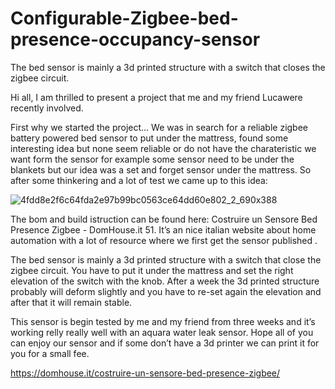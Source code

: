 # Configurable-Zigbee-bed-presence-occupancy-sensor
The bed sensor is mainly a 3d printed structure with a switch that closes the zigbee circuit.

Hi all, I am thrilled to present a project that me and my friend Lucawere recently involved.

First why we started the project…
We was in search for a reliable zigbee battery powered bed sensor to put under the mattress, found some interesting idea but none seem reliable or do not have the charateristic we want form the sensor for example some sensor need to be under the blankets but our idea was a set and forget sensor under the mattress.
So after some thinkering and a lot of test we came up to this idea:

![4fdd8e2f6c64fda2e97b99bc0563ce64dd60e802_2_690x388](https://user-images.githubusercontent.com/62516592/209432618-e3c0b46d-c7df-434f-8ba3-a218dd16522c.jpg)

The bom and build istruction can be found here:
Costruire un Sensore Bed Presence Zigbee - DomHouse.it 51.
It’s an nice italian website about home automation with a lot of resource where we first get the sensor published .

The bed sensor is mainly a 3d printed structure with a switch that close the zigbee circuit. You have to put it under the mattress and set the right elevation of the switch with the knob. After a week the 3d printed structure probably will deform slightly and you have to re-set again the elevation and after that it will remain stable.

This sensor is begin tested by me and my friend from three weeks and it’s working relly really well with an aquara water leak sensor.
Hope all of you can enjoy our sensor and if some don’t have a 3d printer we can print it for you for a small fee.


https://domhouse.it/costruire-un-sensore-bed-presence-zigbee/
